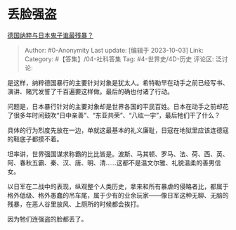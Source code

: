 # 丢脸强盗
[德国纳粹与日本鬼子谁最残暴？](https://www.zhihu.com/question/604611811/answer/3234696494)

> Author: #0-Anonymity
> Last update: [编辑于 2023-10-03]
> Link:
> Category: #【答集】/04-社科答集
> Tag: #4-世界史/4D-历史
> 评论区:
> 泛讨论:

是这样，纳粹德国暴行的主要针对对象是犹太人。希特勒早在动手之前已经写书、演讲、赌咒发誓了千百遍要这样做。最后的确也付诸了行动。

问题是，日本暴行针对的主要对象却是世界各国的平民百姓。日本在动手之前却花了很多年时间鼓吹“日中亲善”、“东亚共荣”、“八纮一宇”，最后牠们干了什么？

具体的行为烈度先放在一边，单就这最基本的礼义廉耻，日寇在地狱里应该连德寇的鞋底子都摸不着。

坦率讲，世界强国谋求称霸的比比皆是。波斯、马其顿、罗马、法、荷、西、英、阿、春秋五霸、秦、汉、唐、明、清……这都不是温文尔雅、礼貌温柔的善男信女。

以日军在二战中的表现，纵观整个人类历史，拿来和所有暴虐的侵略者比，都属于格外低级、格外愚蠢的吊车尾，属于少有的业余玩家——像日军这种无聊、无脑的残暴，在恶人谷里放风、上厕所的时候都会挨打。

因为牠们连强盗的脸都丢了。
